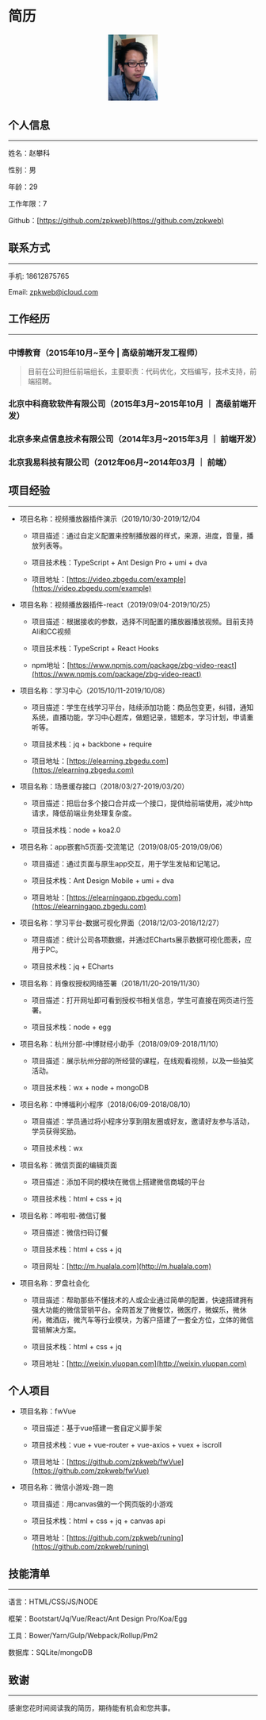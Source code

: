 

# 简历

<p align="center">
  <a href="https://github.com/zpkweb">
    <img width="100" src="avatar.jpeg">
  </a>
</p>

## 个人信息

___

  姓名：赵攀科

  性别：男

  年龄：29

  工作年限：7

  Github：[https://github.com/zpkweb](https://github.com/zpkweb)

## 联系方式

___

  手机: 18612875765

  Email: zpkweb@icloud.com

## 工作经历

___

### 中博教育（2015年10月~至今 | 高级前端开发工程师）

> 目前在公司担任前端组长，主要职责：代码优化，文档编写，技术支持，前端招聘。

### 北京中科商软软件有限公司（2015年3月~2015年10月 ｜ 高级前端开发）

### 北京多来点信息技术有限公司（2014年3月~2015年3月 ｜ 前端开发）

### 北京我易科技有限公司（2012年06月~2014年03月 ｜ 前端）

## 项目经验

___

- 项目名称：视频播放器插件演示（2019/10/30-2019/12/04

  - 项目描述：通过自定义配置来控制播放器的样式，来源，进度，音量，播放列表等。

  - 项目技术栈：TypeScript + Ant Design Pro + umi + dva

  - 项目地址：[https://video.zbgedu.com/example](https://video.zbgedu.com/example)
  
- 项目名称：视频播放器插件-react（2019/09/04-2019/10/25）

  - 项目描述：根据接收的参数，选择不同配置的播放器播放视频。目前支持Ali和CC视频

  - 项目技术栈：TypeScript + React Hooks

  - npm地址：[https://www.npmjs.com/package/zbg-video-react](https://www.npmjs.com/package/zbg-video-react)
  
- 项目名称：学习中心（2015/10/11-2019/10/08）
  
  - 项目描述：学生在线学习平台，陆续添加功能：商品包变更，纠错，通知系统，直播功能，学习中心题库，做题记录，错题本，学习计划，申请重听等。
  
  - 项目技术栈：jq + backbone + require
  
  - 项目地址：[https://elearning.zbgedu.com](https://elearning.zbgedu.com)

- 项目名称：场景缓存接口（2018/03/27-2019/03/20）
  
  - 项目描述：把后台多个接口合并成一个接口，提供给前端使用，减少http请求，降低前端业务处理复杂度。
  
  - 项目技术栈：node + koa2.0

- 项目名称：app嵌套h5页面-交流笔记（2019/08/05-2019/09/06）

  - 项目描述：通过页面与原生app交互，用于学生发帖和记笔记。

  - 项目技术栈：Ant Design Mobile + umi + dva

  - 项目地址：[https://elearningapp.zbgedu.com](https://elearningapp.zbgedu.com)

- 项目名称：学习平台-数据可视化界面（2018/12/03-2018/12/27）

  - 项目描述：统计公司各项数据，并通过ECharts展示数据可视化图表，应用于PC。

  - 项目技术栈：jq + ECharts

- 项目名称：肖像权授权网络签署（2018/11/20-2019/11/30）

  - 项目描述：打开网址即可看到授权书相关信息，学生可直接在网页进行签署。

  - 项目技术栈：node + egg

- 项目名称：杭州分部-中博财经小助手（2018/09/09-2018/11/10）
  
  - 项目描述：展示杭州分部的所经营的课程，在线观看视频，以及一些抽奖活动。
  
  - 项目技术栈：wx + node + mongoDB

- 项目名称：中博福利小程序（2018/06/09-2018/08/10）
  
  - 项目描述：学员通过将小程序分享到朋友圈或好友，邀请好友参与活动，学员获得奖励。
  
  - 项目技术栈：wx
  
- 项目名称：微信页面的编辑页面

  - 项目描述：添加不同的模块在微信上搭建微信商城的平台

  - 项目技术栈：html + css + jq

- 项目名称：哗啦啦-微信订餐

  - 项目描述：微信扫码订餐

  - 项目技术栈：html + css + jq

  - 项目网址：[http://m.hualala.com](http://m.hualala.com)

- 项目名称：罗盘社会化

  - 项目描述：帮助那些不懂技术的人或企业通过简单的配置，快速搭建拥有强大功能的微信营销平台。全网首发了微餐饮，微医疗，微娱乐，微休闲，微酒店，微汽车等行业模块，为客户搭建了一套全方位，立体的微信营销解决方案。

  - 项目技术栈：html + css + jq

  - 项目地址：[http://weixin.vluopan.com](http://weixin.vluopan.com)

## 个人项目

- 项目名称：fwVue
  
  - 项目描述：基于vue搭建一套自定义脚手架
  
  - 项目技术栈：vue + vue-router + vue-axios + vuex + iscroll
  
  - 项目地址：[https://github.com/zpkweb/fwVue](https://github.com/zpkweb/fwVue)

- 项目名称：微信小游戏-跑一跑

  - 项目描述：用canvas做的一个网页版的小游戏
  
  - 项目技术栈：html + css + jq + canvas api
  
  - 项目地址：[https://github.com/zpkweb/runing](https://github.com/zpkweb/runing) 

## 技能清单

___
  
  语言：HTML/CSS/JS/NODE
  
  框架：Bootstart/Jq/Vue/React/Ant Design Pro/Koa/Egg
  
  工具：Bower/Yarn/Gulp/Webpack/Rollup/Pm2
  
  数据库：SQLite/mongoDB

## 致谢

___

  感谢您花时间阅读我的简历，期待能有机会和您共事。
